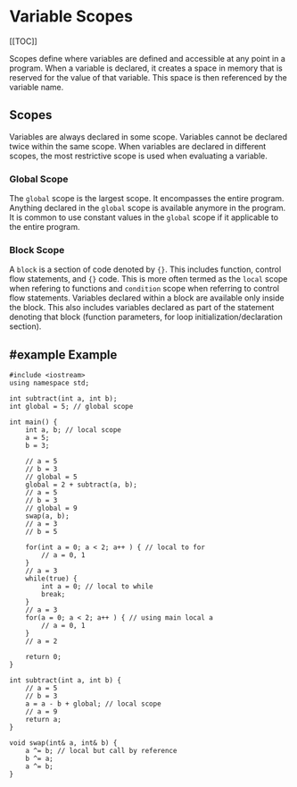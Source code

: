 # Variable Scopes

[[TOC]]

Scopes define where variables are defined and accessible at any point in a program. When a variable is declared, it creates a space in memory that is reserved for the value of that variable. This space is then referenced by the variable name.

## Scopes

Variables are always declared in some scope. Variables cannot be declared twice within the same scope. When variables are declared in different scopes, the most restrictive scope is used when evaluating a variable.

### Global Scope

The `global` scope is the largest scope. It encompasses the entire program. Anything declared in the `global` scope is available anymore in the program. It is common to use constant values in the `global` scope if it applicable to the entire program.

### Block Scope

A `block` is a section of code denoted by `{}`. This includes function, control flow statements, and `{}` code. This is more often termed as the `local` scope when refering to functions and `condition` scope when referring to control flow statements. Variables declared within a block are available only inside the block. This also includes variables declared as part of the statement denoting that block (function parameters, for loop initialization/declaration section).

## #example Example


    #include <iostream>
    using namespace std;
    
    int subtract(int a, int b);
    int global = 5; // global scope
    
    int main() {
        int a, b; // local scope
        a = 5;
        b = 3;
    
        // a = 5
        // b = 3
        // global = 5
        global = 2 + subtract(a, b);
        // a = 5
        // b = 3
        // global = 9
        swap(a, b);
        // a = 3
        // b = 5
        
        for(int a = 0; a < 2; a++ ) { // local to for
            // a = 0, 1
        }
        // a = 3
        while(true) {
            int a = 0; // local to while
            break;
        }
        // a = 3
        for(a = 0; a < 2; a++ ) { // using main local a
            // a = 0, 1
        }
        // a = 2
        
        return 0;
    }
    
    int subtract(int a, int b) {
        // a = 5
        // b = 3
        a = a - b + global; // local scope
        // a = 9
        return a;
    }
    
    void swap(int& a, int& b) {
        a ^= b; // local but call by reference
        b ^= a;
        a ^= b;
    }
